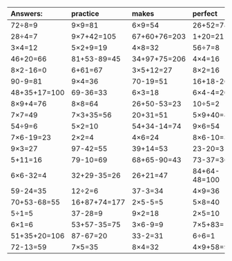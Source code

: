 | Answers: | practice | makes | perfect | ! |
| :--- | :--- | :--- | :--- | :--- |
| 72÷8=9 | 9×9=81 | 6×9=54 | 26+52=78 | 7×6=42 | 
| 28÷4=7 | 9×7+42=105 | 67+60+76=203 | 1+20=21 | 92-22=70 | 
| 3×4=12 | 5×2+9=19 | 4×8=32 | 56÷7=8 | 13+35-2=46 | 
| 46+20=66 | 81+53-89=45 | 34+97+75=206 | 4×4=16 | 69-5=64 | 
| 8×2-16=0 | 6+61=67 | 3×5+12=27 | 8×2=16 | 5×9=45 | 
| 90-9=81 | 9×4=36 | 70-19=51 | 16+18-26=8 | 6×6+56=92 | 
| 48+35+17=100 | 69-36=33 | 6×3=18 | 6×4-4=20 | 1×5=5 | 
| 8×9+4=76 | 8×8=64 | 26+50-53=23 | 10÷5=2 | 8×7=56 | 
| 7×7=49 | 7×3+35=56 | 20+31=51 | 5×9+40=85 | 81+36-65=52 | 
| 54÷9=6 | 5×2=10 | 54+34-14=74 | 9×6=54 | 98-67=31 | 
| 7×6-19=23 | 2×2=4 | 4×6=24 | 8×6-10=38 | 44+36=80 | 
| 9×3=27 | 97-42=55 | 39+14=53 | 23-20=3 | 3×3=9 | 
| 5+11=16 | 79-10=69 | 68+65-90=43 | 73-37=36 | 4×7-9=19 | 
| 6×6-32=4 | 32+29-35=26 | 26+21=47 | 84+64-48=100 | 30+4+14=48 | 
| 59-24=35 | 12÷2=6 | 37-3=34 | 4×9=36 | 3×8=24 | 
| 70+53-68=55 | 16+87+74=177 | 2×5-5=5 | 5×8=40 | 87+67+73=227 | 
| 5÷1=5 | 37-28=9 | 9×2=18 | 2×5=10 | 7×3=21 | 
| 6×1=6 | 53+57-35=75 | 3×6-9=9 | 7×5+83=118 | 72÷9=8 | 
| 51+35+20=106 | 87-67=20 | 33-2=31 | 6÷6=1 | 2×8=16 | 
| 72-13=59 | 7×5=35 | 8×4=32 | 4×9+58=94 | 45÷5=9 | 
